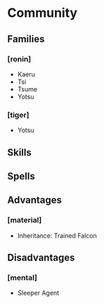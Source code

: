 
Community
=========

Families
--------
### [ronin]
* Kaeru
* Tsi
* Tsume
* Yotsu
### [tiger]
* Yotsu

Skills
------

Spells
------

Advantages
----------
### [material]
* Inheritance: Trained Falcon

Disadvantages
-------------
### [mental]
* Sleeper Agent
